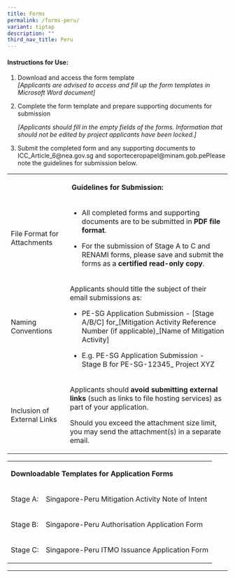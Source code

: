 ```yaml
---
title: Forms
permalink: /forms-peru/
variant: tiptap
description: ""
third_nav_title: Peru
---
```

<h4><strong>Instructions for Use:</strong></h4>
<ol data-tight="true" class="tight">
<li>
<p>Download and access the form template
<br><em>[Applicants are advised to access and fill up the form templates in Microsoft Word document]</em>
</p>
</li>
<li>
<p>Complete the form template and prepare supporting documents for submission</p>
<p><em>[Applicants should fill in the empty fields of the forms. Information that should not be edited by project applicants have been locked.]</em>
</p>
</li>
<li>
<p>Submit the completed form and any supporting documents to <a rel="noopener noreferrer nofollow" target="_blank">ICC_Article_6@nea.gov.sg</a> and <a rel="noopener noreferrer nofollow" target="_blank">soporteceropapel@minam.gob.pe</a>Please
note the guidelines for submission below.</p>
</li>
</ol>
<table style="minWidth: 50px">
<colgroup>
<col>
<col>
</colgroup>
<tbody>
<tr>
<th rowspan="1" colspan="2">
<p>Guidelines for Submission:</p>
</th>
</tr>
<tr>
<td rowspan="1" colspan="1">
<p>File Format for Attachments</p>
</td>
<td rowspan="1" colspan="1">
<ul data-tight="true" class="tight">
<li>
<p>All completed forms and supporting documents are to be submitted in <strong>PDF file format</strong>.</p>
</li>
<li>
<p>For the submission of Stage A to C and RENAMI forms, please save and submit
the forms as a <strong>certified read-only copy</strong>.</p>
</li>
</ul>
</td>
</tr>
<tr>
<td rowspan="1" colspan="1">
<p>Naming Conventions</p>
</td>
<td rowspan="1" colspan="1">
<p>Applicants should title the subject of their email submissions as:</p>
<ul data-tight="true" class="tight">
<li>
<p>PE-SG Application Submission - [Stage A/B/C] for_[Mitigation Activity
Reference Number (if applicable)_[Name of Mitigation Activity]</p>
</li>
<li>
<p>E.g. PE-SG Application Submission - Stage B for PE-SG-12345_ Project XYZ</p>
</li>
</ul>
</td>
</tr>
<tr>
<td rowspan="1" colspan="1">
<p>Inclusion of External Links</p>
</td>
<td rowspan="1" colspan="1">
<p>Applicants should <strong>avoid submitting external links</strong> (such
as links to file hosting services) as part of your application.</p>
<p></p>
<p>Should you exceed the attachment size limit, you may send the attachment(s)
in a separate email.</p>
</td>
</tr>
</tbody>
</table>
<p></p>
<table style="minWidth: 50px">
<colgroup>
<col>
<col>
</colgroup>
<tbody>
<tr>
<td rowspan="1" colspan="2">
<p><strong>Downloadable Templates for Application Forms</strong>
</p>
</td>
</tr>
<tr>
<td rowspan="1" colspan="1">
<p>Stage A:</p>
</td>
<td rowspan="1" colspan="1">
<p>Singapore-Peru Mitigation Activity Note of Intent</p>
</td>
</tr>
<tr>
<td rowspan="1" colspan="1">
<p>Stage B:</p>
</td>
<td rowspan="1" colspan="1">
<p>Singapore-Peru Authorisation Application Form</p>
</td>
</tr>
<tr>
<td rowspan="1" colspan="1">
<p>Stage C:</p>
</td>
<td rowspan="1" colspan="1">
<p>Singapore-Peru ITMO Issuance Application Form</p>
</td>
</tr>
</tbody>
</table>
<hr>
<p></p>